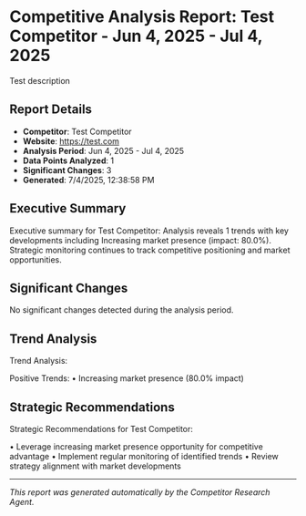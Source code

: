 # Competitive Analysis Report: Test Competitor - Jun 4, 2025 - Jul 4, 2025

Test description

## Report Details

- **Competitor**: Test Competitor
- **Website**: https://test.com
- **Analysis Period**: Jun 4, 2025 - Jul 4, 2025
- **Data Points Analyzed**: 1
- **Significant Changes**: 3
- **Generated**: 7/4/2025, 12:38:58 PM

## Executive Summary

Executive summary for Test Competitor: Analysis reveals 1 trends with key developments including Increasing market presence (impact: 80.0%). Strategic monitoring continues to track competitive positioning and market opportunities.

## Significant Changes

No significant changes detected during the analysis period.

## Trend Analysis

Trend Analysis:

Positive Trends:
• Increasing market presence (80.0% impact)

## Strategic Recommendations

Strategic Recommendations for Test Competitor:

• Leverage increasing market presence opportunity for competitive advantage
• Implement regular monitoring of identified trends
• Review strategy alignment with market developments

---

*This report was generated automatically by the Competitor Research Agent.*
